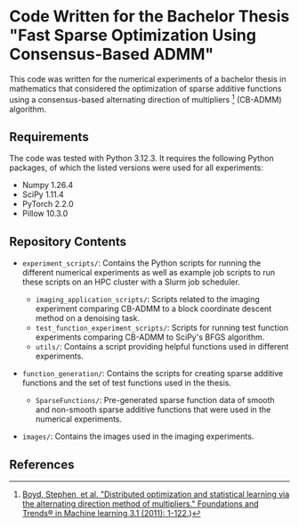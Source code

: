 # Code Written for the Bachelor Thesis "Fast Sparse Optimization Using Consensus-Based ADMM"

This code was written for the numerical experiments of a bachelor thesis in mathematics that considered the optimization of sparse additive functions using a consensus-based alternating direction of multipliers [^1] (CB-ADMM) algorithm. 

## Requirements
The code was tested with Python 3.12.3. It requires the following Python packages, of which the listed versions were used for all experiments:
- Numpy 1.26.4
- SciPy 1.11.4
- PyTorch 2.2.0
- Pillow 10.3.0

## Repository Contents
- `experiment_scripts/`: Contains the Python scripts for running the different numerical experiments as well as example job scripts to run these scripts on an HPC cluster with a Slurm job scheduler.
  - `imaging_application_scripts/`: Scripts related to the imaging experiment comparing CB-ADMM to a block coordinate descent method on a denoising task.
  - `test_function_experiment_scripts/`: Scripts for running test function experiments comparing CB-ADMM to SciPy's BFGS algorithm.
  - `utils/`: Contains a script providing helpful functions used in different experiments.

- `function_generation/`: Contains the scripts for creating sparse additive functions and the set of test functions used in the thesis.
  - `SparseFunctions/`: Pre-generated sparse function data of smooth and non-smooth sparse additive functions that were used in the numerical experiments.

- `images/`: Contains the images used in the imaging experiments.

## References
[^1]: [Boyd, Stephen, et al. "Distributed optimization and statistical learning via the alternating direction method of multipliers." Foundations and Trends® in Machine learning 3.1 (2011): 1-122.](https://stanford.edu/~boyd/papers/pdf/admm_distr_stats.pdf))

